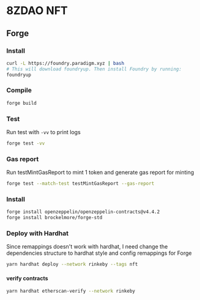 # 8ZDAO NFT

## Forge

### Install

```bash
curl -L https://foundry.paradigm.xyz | bash
# This will download foundryup. Then install Foundry by running:
foundryup
```

### Compile

```bash
forge build
```

### Test

Run test with `-vv` to print logs

```bash
forge test -vv
```

### Gas report

Run testMintGasReport to mint 1 token and generate gas report for minting

```bash
forge test --match-test testMintGasReport --gas-report
```

### Install

```bash
forge install openzeppelin/openzeppelin-contracts@v4.4.2
forge install brockelmore/forge-std
```

### Deploy with Hardhat

Since remappings doesn't work with hardhat, I need change the dependencies structure to hardhat style and config remappings for Forge

```bash
yarn hardhat deploy --network rinkeby --tags nft
```

#### verify contracts

```bash
yarn hardhat etherscan-verify --network rinkeby
```
